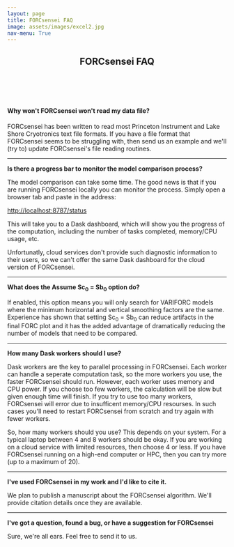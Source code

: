 ```yaml
---
layout: page
title: FORCsensei FAQ
image: assets/images/excel2.jpg
nav-menu: True
---
```



<!-- Main -->
<div id="main" class="alt">

<!-- One -->
<section id="one">
	<div class="inner">
		<header class="major">
			<h1>FORCsensei FAQ</h1>
		</header>

<!-- Content -->
<p>&nbsp;</p>
<p><h4>Why won't FORCsensei won't read my data file?</h4></p>
<p>FORCsensei has been written to read most Princeton Instrument and Lake Shore Cryotronics text file formats. If you have a file format that FORCsensei seems to be struggling with, then send us an example and we'll (try to) update FORCsensei's file reading routines.</p>
<hr />
<p><strong>Is there a progress bar to monitor the model comparison process?</strong></p>
<p>The model comparison can take some time. The good news is that if you are running FORCsensei locally you can monitor the process. Simply open a browser tab and paste in the address:</p>
<p><a class="reference external" href="http://localhost:8787/status">http://localhost:8787/status</a></p>
<p>This will take you to a Dask dashboard, which will show you the progress of the computation, including the number of tasks completed, memory/CPU usage, etc.&nbsp;</p>
<p>Unfortunatly, cloud services don't provide such diagnostic information to their users, so we can't offer the same Dask dashboard for the cloud version of FORCsensei.</p>
<hr />
<p><strong>What does the Assume Sc<sub>0</sub> = Sb<sub>0</sub> option do?</strong></p>
<p>If enabled, this option means you will only search for VARIFORC models where the minimum horizontal and vertical smoothing factors are the same. Experience has shown that setting&nbsp;Sc<sub>0</sub> = Sb<sub>0</sub> can reduce artifacts in the final FORC plot and it has the added advantage of dramatically reducing the number of models that need to be compared.</p>
<hr />
<p><strong>How many Dask workers should I use?</strong></p>
<p>Dask workers are the key to parallel processing in FORCsensei. Each worker can handle a seperate computation task, so the more workers you use, the faster FORCsensei should run. However, each worker uses memory and CPU power. If you choose too few workers, the calculation will be slow but given enough time will finish. If you try to use too many workers, FORCsensei will error due to insufficent memory/CPU resourses. In such cases you'll need to restart FORCsensei from scratch and try again with fewer workers.</p>
<p>So, how many workers should you use? This depends on your system. For a typical laptop between 4 and 8 workers should be okay. If you are working on a cloud service with limited resources, then choose 4 or less. If you have FORCsensei running on a high-end computer or HPC, then you can try more (up to a maximum of 20).</p>
<hr />
<p><strong>I've used FORCsensei in my work and I'd like to cite it.</strong></p>
<p>We plan to publish a manuscript about the FORCsensei algorithm. We'll provide citation details once they are available.</p>
<hr />
<p><strong>I've got a question, found a bug, or have a suggestion for FORCsensei</strong></p>
<p>Sure, we're all ears. Feel free to send it to us.</p>

